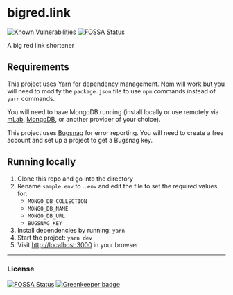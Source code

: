 # bigred.link

[![Known Vulnerabilities](https://snyk.io/test/github/mikesprague/bigred-link/badge.svg?targetFile=package.json)](https://snyk.io/test/github/mikesprague/bigred-link?targetFile=package.json)
[![FOSSA Status](https://app.fossa.io/api/projects/git%2Bgithub.com%2Fmikesprague%2Fbigred-link.svg?type=shield)](https://app.fossa.io/projects/git%2Bgithub.com%2Fmikesprague%2Fbigred-link?ref=badge_shield)

A big red link shortener

## Requirements

This project uses [Yarn](https://yarnpkg.com/) for dependency management. [Npm](https://npmjs.com) will
work but you will need to modify the `package.json` file to use `npm` commands instead of `yarn` commands.

You will need to have MongoDB running (install locally or use remotely via [mLab](https://mlab.com/), [MongoDB](https://www.mongodb.com/cloud/atlas),
or another provider of your choice).

This project uses [Bugsnag](https://bugsnag.com) for error reporting. You will need to create a free account and set up a project to get a Bugsnag key.

## Running locally

1. Clone this repo and go into the directory
1. Rename `sample.env` to .`.env` and edit the file to set the required values for:
    - `MONGO_DB_COLLECTION`
    - `MONGO_DB_NAME`
    - `MONGO_DB_URL`
    - `BUGSNAG_KEY`
1. Install dependencies by running: `yarn`
1. Start the project: `yarn dev`
1. Visit [http://localhost:3000](http://localhost:3000) in your browser

---

### License

[![FOSSA Status](https://app.fossa.io/api/projects/git%2Bgithub.com%2Fmikesprague%2Fbigred-link.svg?type=large)](https://app.fossa.io/projects/git%2Bgithub.com%2Fmikesprague%2Fbigred-link?ref=badge_large) [![Greenkeeper badge](https://badges.greenkeeper.io/mikesprague/bigred-link.svg)](https://greenkeeper.io/)
